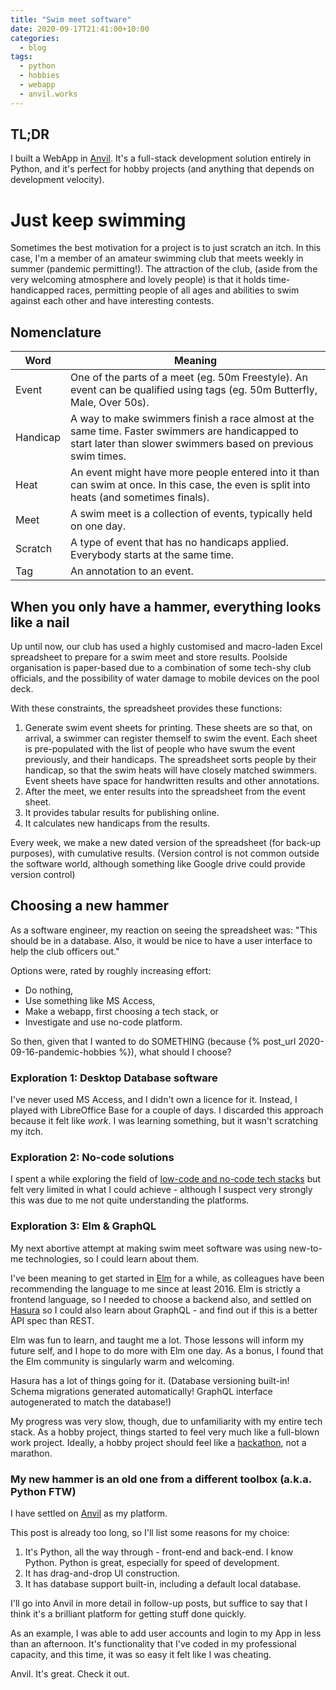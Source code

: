 ```yaml
---
title: "Swim meet software"
date: 2020-09-17T21:41:00+10:00
categories:
  - blog
tags:
  - python
  - hobbies
  - webapp
  - anvil.works
---
```


## TL;DR

I built a WebApp in [Anvil](https://anvil.works). It's a full-stack development solution entirely in Python, and it's perfect for hobby projects (and anything that depends on development velocity).

# Just keep swimming

Sometimes the best motivation for a project is to just scratch an itch. In this case, I'm a member of an amateur swimming club that meets weekly in summer (pandemic permitting!). The attraction of the club, (aside from the very welcoming atmosphere and lovely people) is that it holds time-handicapped races, permitting people of all ages and abilities to swim against each other and have interesting contests.

## Nomenclature

| Word     | Meaning                                                                                                                                                          |
|----------|------------------------------------------------------------------------------------------------------------------------------------------------------------------|
| Event    | One of the parts of a meet (eg. 50m Freestyle). An event can be qualified using tags (eg. 50m Butterfly, Male, Over 50s).                                        |
| Handicap | A way to make swimmers finish a race almost at the same time.  Faster swimmers are handicapped to start later than slower swimmers based on previous swim times. |
| Heat     | An event might have more people entered into it than can swim at once.  In this case, the even is split into heats (and sometimes finals).                       |
| Meet     | A swim meet is a collection of events, typically held on one day.                                                                                                |
| Scratch  | A type of event that has no handicaps applied. Everybody starts at the same time.                                                                                |
| Tag      | An annotation to an event.                                                                                                                                       |

## When you only have a hammer, everything looks like a nail

Up until now, our club has used a highly customised and macro-laden Excel spreadsheet to prepare for a swim meet and store results. Poolside organisation is paper-based due to a combination of some tech-shy club officials, and the possibility of water damage to mobile devices on the pool deck.

With these constraints, the spreadsheet provides these functions:
1. Generate swim event sheets for printing. These sheets are so that, on arrival, a swimmer can register themself to swim the event. Each sheet is pre-populated with the list of people who have swum the event previously, and their handicaps. The spreadsheet sorts people by their handicap, so that the swim heats will have closely matched swimmers. Event sheets have space for handwritten results and other annotations.
2. After the meet, we enter results into the spreadsheet from the event sheet.
3. It provides tabular results for publishing online.
4. It calculates new handicaps from the results.

Every week, we make a new dated version of the spreadsheet (for back-up purposes), with cumulative results. (Version control is not common outside the software world, although something like Google drive could provide version control) 

## Choosing a new hammer

As a software engineer, my reaction on seeing the spreadsheet was: "This should be in a database. Also, it would be nice to have a user interface to help the club officers out."

Options were, rated by roughly increasing effort:
* Do nothing,
* Use something like MS Access,
* Make a webapp, first choosing a tech stack, or 
* Investigate and use no-code platform.

So then, given that I wanted to do SOMETHING (because {% post_url 2020-09-16-pandemic-hobbies %}), what should I choose?

### Exploration 1: Desktop Database software

I've never used MS Access, and I didn't own a licence for it. Instead, I played with LibreOffice Base for a couple of days. I discarded this approach because it felt like *work*. I was learning something, but it wasn't scratching my itch.

### Exploration 2: No-code solutions

I spent a while exploring the field of [low-code and no-code tech stacks](https://codebots.com/low-code/what-is-no-code-the-pros-and-cons-of-no-code-for-software-development) but felt very limited in what I could achieve - although I suspect very strongly this was due to me not quite understanding the platforms.

### Exploration 3: Elm & GraphQL

My next abortive attempt at making swim meet software was using new-to-me technologies, so I could learn about them.

I've been meaning to get started in [Elm](https://elm-lang.org) for a while, as colleagues have been recommending the language to me since at least 2016. Elm is strictly a frontend language, so I needed to choose a backend also, and settled on [Hasura](https://hasura.io) so I could also learn about GraphQL - and find out if this is a better API spec than REST.

Elm was fun to learn, and taught me a lot. Those lessons will inform my future self, and I hope to do more with Elm one day. As a bonus, I found that the Elm community is singularly warm and welcoming.
 
Hasura has a lot of things going for it. (Database versioning built-in! Schema migrations generated automatically! GraphQL interface autogenerated to match the database!)

My progress was very slow, though, due to unfamiliarity with my entire tech stack. As a hobby project, things started to feel very much like a full-blown work project. Ideally, a hobby project should feel like a [hackathon](https://medium.com/@alexgilleran/what-3-years-of-hacking-for-humanity-has-taught-me-about-building-an-mvp-in-a-weekend-79556625755d), not a marathon.

### My new hammer is an old one from a different toolbox (a.k.a. Python FTW)

I have settled on [Anvil](https://anvil.works) as my platform.

This post is already too long, so I'll list some reasons for my choice:
1. It's Python, all the way through - front-end and back-end. I know Python. Python is great, especially for speed of development.
2. It has drag-and-drop UI construction.
3. It has database support built-in, including a default local database.

I'll go into Anvil in more detail in follow-up posts, but suffice to say that I think it's a brilliant platform for getting stuff done quickly. 

As an example, I was able to add user accounts and login to my App in less than an afternoon. It's functionality that I've coded in my professional capacity, and this time, it was so easy it felt like I was cheating.

Anvil. It's great. Check it out.